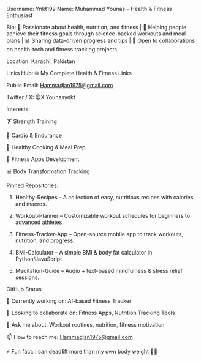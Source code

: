 

Username: Ynkt192
Name: Muhammad Younas – Health & Fitness Enthusiast

Bio:
💪 Passionate about health, nutrition, and fitness | 🥗 Helping people achieve their fitness goals through science-backed workouts and meal plans | 📊 Sharing data-driven progress and tips | 🚀 Open to collaborations on health-tech and fitness tracking projects.

Location: Karachi, Pakistan

Links Hub: 🌐 My Complete Health & Fitness Links

Public Email: Hammadjan1975@gmail.com

Twitter / X: @X.Younasynkt

Interests:

🏋️ Strength Training

🏃 Cardio & Endurance

🥗 Healthy Cooking & Meal Prep

📱 Fitness Apps Development

📊 Body Transformation Tracking


Pinned Repositories:

1. Healthy-Recipes – A collection of easy, nutritious recipes with calories and macros.


2. Workout-Planner – Customizable workout schedules for beginners to advanced athletes.


3. Fitness-Tracker-App – Open-source mobile app to track workouts, nutrition, and progress.


4. BMI-Calculator – A simple BMI & body fat calculator in Python/JavaScript.


5. Meditation-Guide – Audio + text-based mindfulness & stress relief sessions.



GitHub Status:

🌱 Currently working on: AI-based Fitness Tracker

👯 Looking to collaborate on: Fitness Apps, Nutrition Tracking Tools

💬 Ask me about: Workout routines, nutrition, fitness motivation

📫 How to reach me: Hammadjan1975@gmail.com

⚡ Fun fact: I can deadlift more than my own body weight 🏋️‍♂️
